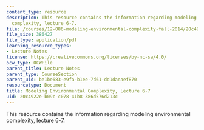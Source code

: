 ```yaml
---
content_type: resource
description: This resource contains the information regarding modeling environmental
  complexity, lecture 6-7.
file: /courses/12-086-modeling-environmental-complexity-fall-2014/20c4922eb09cc07841b8386d576d213c_MIT12_086F14_rivers.pdf
file_size: 386427
file_type: application/pdf
learning_resource_types:
- Lecture Notes
license: https://creativecommons.org/licenses/by-nc-sa/4.0/
ocw_type: OCWFile
parent_title: Lecture Notes
parent_type: CourseSection
parent_uid: be1be683-e9fa-b1ee-7d61-dd1daeaef870
resourcetype: Document
title: Modeling Environmental Complexity, Lecture 6-7
uid: 20c4922e-b09c-c078-41b8-386d576d213c
---
```

This resource contains the information regarding modeling environmental complexity, lecture 6-7.